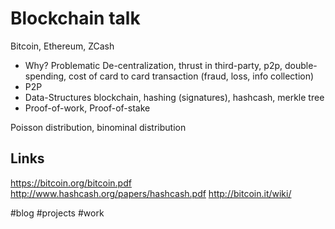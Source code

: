# Blockchain talk

Bitcoin, Ethereum, ZCash

* Why? Problematic
De-centralization, thrust in third-party, p2p, double-spending, cost of card to card transaction (fraud, loss, info collection)
* P2P
* Data-Structures
blockchain, hashing (signatures), hashcash, merkle tree
* Proof-of-work, Proof-of-stake

Poisson distribution, binominal distribution

## Links

https://bitcoin.org/bitcoin.pdf
http://www.hashcash.org/papers/hashcash.pdf
http://bitcoin.it/wiki/

#blog #projects #work
